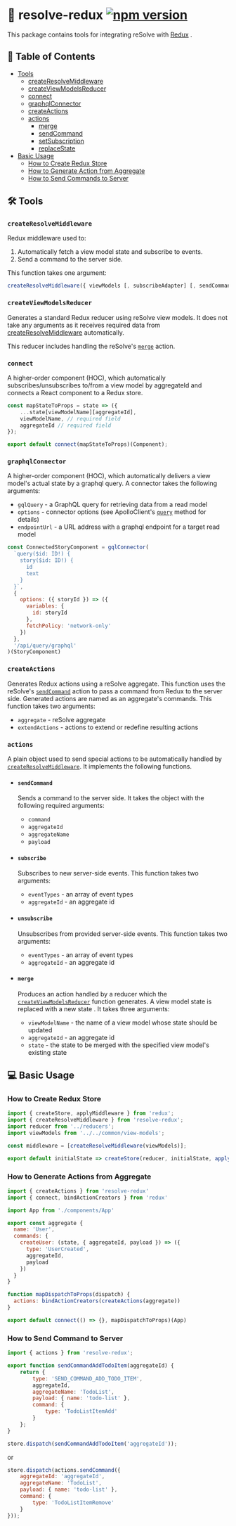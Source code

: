 # **🔩 resolve-redux** [![npm version](https://badge.fury.io/js/resolve-redux.svg)](https://badge.fury.io/js/resolve-redux)

This package contains tools for integrating reSolve with [Redux](http://redux.js.org/) .
## **📑 Table of Contents**
* [Tools](#-tools)
  * [createResolveMiddleware](#createresolvemiddleware)
  * [createViewModelsReducer](#createviewmodelsreducer)
  * [connect](#connect)
  * [graphqlConnector](#graphqlconnector)
  * [createActions](#createactions)
  * [actions](#actions)
    * [merge](#merge)
    * [sendCommand](#sendcommand)
    * [setSubscription](#setsubscription)
    * [replaceState](#replaceState)
* [Basic Usage](#-basic-usage)
  * [How to Create Redux Store](#how-to-create-redux-store)
  * [How to Generate Action from Aggregate](#how-to-generate-action-from-aggregate)
  * [How to Send Commands to Server](#how-to-send-commands-to-server)

## 🛠 Tools
### `createResolveMiddleware`  
 
  Redux middleware used to:  

  1) Automatically fetch a view model state and subscribe to events. 
  2) Send a command to the server side.
  
  This function takes one argument:

```js
createResolveMiddleware({ viewModels [, subscribeAdapter] [, sendCommandAdapter] [, loadInitialStateAdapter] })
```   

### `createViewModelsReducer`  

  Generates a standard Redux reducer using reSolve view models. It does not take any arguments as it receives required data from [createResolveMiddleware](#createresolvemiddleware) automatically.  

  This reducer includes handling the reSolve's [`merge`](#merge) action.

### `connect`  
  A higher-order component (HOC), which automatically subscribes/unsubscribes to/from a view model by aggregateId and connects a React component to a Redux store.

```js
const mapStateToProps = state => ({
    ...state[viewModelName][aggregateId],
    viewModelName, // required field
    aggregateId // required field
});

export default connect(mapStateToProps)(Component);
```

### `graphqlConnector`
  A higher-order component (HOC), which automatically delivers a view model's actual state by a graphql query. A connector takes the following arguments:
  * `gqlQuery` - a GraphQL query for retrieving data from a read model
  * `options` - connector options (see ApolloClient's [`query`](https://www.apollographql.com/docs/react/reference/index.html#ApolloClient.query) method  for details)
  * `endpointUrl` - a URL address with a graphql endpoint for a target read model

```js
const ConnectedStoryComponent = gqlConnector(
  `query($id: ID!) {
    story($id: ID!) {
      id
      text
    }
  }`,
  {
    options: ({ storyId }) => ({
      variables: {
        id: storyId
      },
      fetchPolicy: 'network-only'
    })
  },
  '/api/query/graphql'
)(StoryComponent)
```

### `createActions`   

  Generates Redux actions using a reSolve aggregate. This function uses the reSolve's [`sendCommand`](#sendcommand) action to pass a command from Redux to the server side. Generated actions are named as an aggregate's commands. This function takes two arguments:
  * `aggregate` -  reSolve aggregate 
  * `extendActions` - actions to extend or redefine resulting actions

### `actions`  

  A plain object used to send special actions to be automatically handled by [`createResolveMiddleware`](#resolvemiddleware). It implements the following functions.
  
  * #### `sendCommand`  
    Sends a command to the server side. It takes the object with the following required arguments:  
    *  `command` 
    *  `aggregateId` 
    *  `aggregateName`
    *  `payload`
        
  * #### `subscribe`  
  
    Subscribes to new server-side events. This function takes two arguments:
     *  `eventTypes` - an array of event types
    *  `aggregateId` - an aggregate id

 * #### `unsubscribe`  
  
    Unsubscribes from provided server-side events. This function takes two arguments:
    *  `eventTypes` - an array of event types
    *  `aggregateId` - an aggregate id


 * #### `merge`  
    
    Produces an action handled by a reducer which the [`createViewModelsReducer`](#createviewmodelsreducer) function generates. A view model state is replaced with a new state
. It takes three arguments:
    *  `viewModelName` -  the name of a view model whose state should be updated  
    *  `aggregateId` - an aggregate id
    *  `state` - the state to be merged with the specified view model's existing state  


## 💻 Basic Usage

### How to Create Redux Store

  ``` js
import { createStore, applyMiddleware } from 'redux';
import { createResolveMiddleware } from 'resolve-redux';
import reducer from '../reducers';
import viewModels from '../../common/view-models';

const middleware = [createResolveMiddleware(viewModels)];

export default initialState => createStore(reducer, initialState, applyMiddleware(...middleware));
  ```

### How to Generate Actions from Aggregate
```js
import { createActions } from 'resolve-redux'
import { connect, bindActionCreators } from 'redux'

import App from './components/App'

export const aggregate {
  name: 'User',
  commands: {
    createUser: (state, { aggregateId, payload }) => ({
      type: 'UserCreated',
      aggregateId,
      payload
    })
  }
}

function mapDispatchToProps(dispatch) {
  actions: bindActionCreators(createActions(aggregate))
}

export default connect(() => {}, mapDispatchToProps)(App)
```

### How to Send Command to Server
```js
import { actions } from 'resolve-redux';

export function sendCommandAddTodoItem(aggregateId) {
    return {
        type: 'SEND_COMMAND_ADD_TODO_ITEM',
        aggregateId,
        aggregateName: 'TodoList',
        payload: { name: 'todo-list' },
        command: {
            type: 'TodoListItemAdd'
        }
    };
}

store.dispatch(sendCommandAddTodoItem('aggregateId'));
```
or
```js
store.dispatch(actions.sendCommand({
    aggregateId: 'aggregateId',
    aggregateName: 'TodoList',
    payload: { name: 'todo-list' },
    command: {
        type: 'TodoListItemRemove'
    }
}));
```
